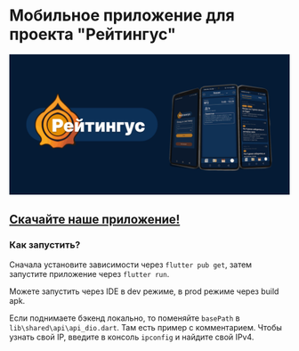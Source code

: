 # Мобильное приложение для проекта "Рейтингус"


![mobile thumb.png](https://github.com/ratingus/ratingus_mobile/blob/main/mobile_thumb.png)

## [Скачайте наше приложение!](https://github.com/ratingus/ratingus_mobile/releases/latest)

### Как запустить?
Сначала установите зависимости через `flutter pub get`, затем запустите приложение через `flutter run`.

Можете запустить через IDE в dev режиме, в prod режиме через build apk. 

Если поднимаете бэкенд локально, то поменяйте `basePath` в `lib\shared\api\api_dio.dart`. 
Там есть пример с комментарием. 
Чтобы узнать свой IP, введите в консоль `ipconfig` и найдите свой IPv4.
